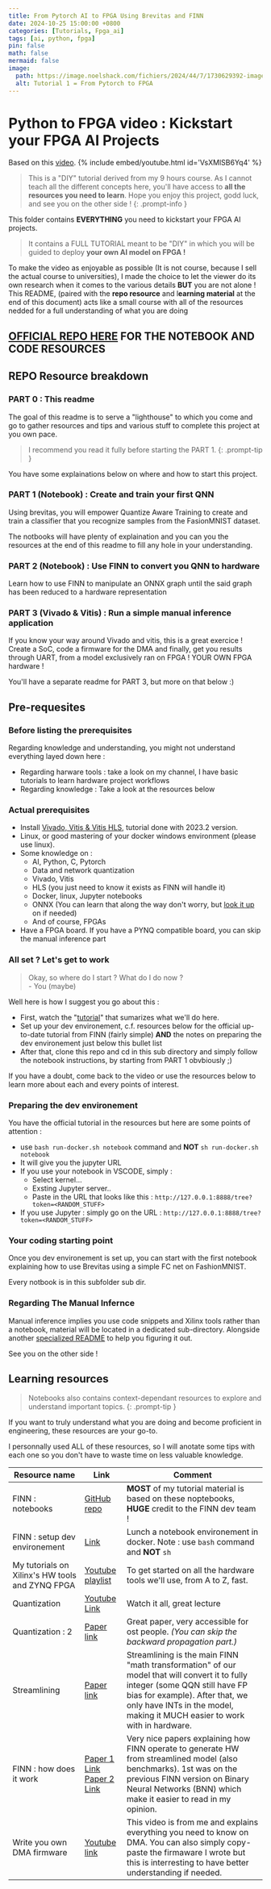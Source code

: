 ```yaml
---
title: From Pytorch AI to FPGA Using Brevitas and FINN
date: 2024-10-25 15:00:00 +0800
categories: [Tutorials, Fpga_ai]
tags: [ai, python, fpga]
pin: false
math: false
mermaid: false
image:
  path: https://image.noelshack.com/fichiers/2024/44/7/1730629392-image-py2-fpga-1l.jpg
  alt: Tutorial 1 = From Pytorch to FPGA
---
```


# Python to FPGA video : Kickstart your FPGA AI Projects

Based on this [video](https://www.youtube.com/watch?v=VsXMlSB6Yq4).
{% include embed/youtube.html id='VsXMlSB6Yq4' %}

> This is a "DIY" tutorial derived from my 9 hours course. As I cannot teach all the different concepts here, you'll have access to **all the resources you need to learn**. Hope you enjoy this project, godd luck, and see you on the other side !
{: .prompt-info }

This folder contains **EVERYTHING** you need to kickstart your FPGA AI projects.

> It contains a FULL TUTORIAL meant to be "DIY" in which you will be guided to deploy **your own AI model on FPGA !**

To make the video as enjoyable as possible (It is not course, because I sell the actual course to universities), I made the choice to let the viewer do its own research when it comes to the various details **BUT** you are not alone ! This README, (paired with the **repo resource** and l**earning material** at the end of this document) acts like a small course with all of the resources nedded for a full understanding of what you are doing

## [OFFICIAL REPO HERE](https://github.com/0BAB1/BRH_Tutorials/tree/main/8%20Python%20to%20FPGA) FOR THE NOTEBOOK AND CODE RESOURCES

## REPO Resource breakdown

### PART 0 : This readme

The goal of this readme is to serve a "lighthouse" to which you come and go to gather resources and tips and various stuff to complete this project at you own pace.

> I recommend you read it fully before starting the PART 1.
{: .prompt-tip }

You have some explainations below on where and how to start this project.

### PART 1 (Notebook) : Create and train your first QNN

Using brevitas, you will empower Quantize Aware Training to create and train a classifier that you recognize samples from the FasionMNIST dataset.

The notbooks will have plenty of explaination and you can you the resources at the end of this readme to fill any hole in your understanding.

### PART 2 (Notebook) : Use FINN to convert you QNN to hardware

Learn how to use FINN to manipulate an ONNX graph until the said graph has been reduced to a hardware representation

### PART 3 (Vivado & Vitis) : Run a simple manual inference application

If you know your way around Vivado and vitis, this is a great exercice ! Create a SoC, code a firmware for the DMA and finally, get you results through UART, from a model exclusively ran on FPGA ! YOUR OWN FPGA hardware !

You'll have a separate readme for PART 3, but more on that below :)

## Pre-requesites

### Before listing the prerequisites

Regarding knowledge and understanding, you might not understand everything layed down here :

- Regarding harware tools : take a look on my channel, I have basic tutorials to learn hardware project workflows
- Regarding knowledge : Take a look at the resources below

### Actual prerequisites

- Install [Vivado, Vitis & Vitis HLS](https://www.xilinx.com/support/download/index.html/content/xilinx/en/downloadNav/vivado-design-tools/2023-2.html), tutorial done with 2023.2 version.
- Linux, or good mastering of your docker windows environment (please use linux).
- Some knowledge on :
  - AI, Python, C, Pytorch
  - Data and network quantization
  - Vivado, Vitis
  - HLS (you just need to know it exists as FINN will handle it)
  - Docker, linux, Jupyter notebooks
  - ONNX (You can learn that along the way don't worry, but [look it up](https://fr.wikipedia.org/wiki/Open_Neural_Network_Exchange) on if needed)
  - And of course, FPGAs
- Have a FPGA board. If you have a PYNQ compatible board, you can skip the manual inference part

### All set ? Let's get to work

> Okay, so where do I start ? What do I do now ? <br> - You (maybe)

Well here is how I suggest you go about this :

- First, watch the "[tutorial](https://www.youtube.com/watch?v=VsXMlSB6Yq4)" that sumarizes what we'll do here.
- Set up your dev environement, c.f. resources below for the official up-to-date tutorial from FINN (fairly simple) **AND** the notes on preparing the dev environement just below this bullet list
- After that, clone this repo and cd in this sub directory and simply follow the notebook instructions, by starting from PART 1 obvbiously ;)

If you have a doubt, come back to the video or use the resources below to learn more about each and every points of interest.

### Preparing the dev environement

You have the official tutorial in the resources but here are some points of attention :

- use `bash run-docker.sh notebook` command and **NOT** `sh run-docker.sh notebook`
- It will give you the jupyter URL
- If you use your notebook in VSCODE, simply :
  - Select kernel...
  - Exsting Jupyter server..
  - Paste in the URL that looks like this : `http://127.0.0.1:8888/tree?token=<RANDOM_STUFF>`
- If you use Jupyter : simply go on the URL : `http://127.0.0.1:8888/tree?token=<RANDOM_STUFF>`

### Your coding starting point

Once you dev environement is set up, you can start with the first notebook explaining how to use Brevitas using a simple FC net on FashionMNIST.

Every notbook is in this subfolder sub dir.

### Regarding The Manual Infernce

Manual inference implies you use code snippets and Xilinx tools rather than a notebook, material will be located in a dedicated sub-directory. Alongside another [specialized README](https://0bab1.github.io/BRH/posts/FPGA_MANUAL_INFERENCE/) to help you figuring it out.

See you on the other side !

## Learning resources

> Notebooks also contains context-dependant resources to explore and understand important topics.
{: .prompt-tip }

If you want to truly understand what you are doing and become proficient in engineering, these resources are your go-to.

I personnally used ALL of these resources, so I will anotate some tips with each one so you don't have to waste time on less valuable knowledge.

| Resource name                                   | Link                                                                                                    | Comment                                                                                                                                                                                                                                       |
| ----------------------------------------------- | ------------------------------------------------------------------------------------------------------- | --------------------------------------------------------------------------------------------------------------------------------------------------------------------------------------------------------------------------------------------- |
| FINN : notebooks                                | [GitHub repo](https://github.com/Xilinx/finn/tree/main/notebooks)                                       | **MOST** of my tutorial material is based on these noptebooks, **HUGE** credit to the FINN dev team !                                                                                                                                         |
| FINN : setup dev environement                   | [Link](https://finn.readthedocs.io/en/latest/getting_started.html#running-finn-in-docker)               | Lunch a notebook environement in docker. Note : use `bash` command and **NOT** `sh`                                                                                                                                                           |
| My tutorials on Xilinx's HW tools and ZYNQ FPGA | [Youtube playlist](https://www.youtube.com/watch?v=DQHTSelupDs&list=PLCn4eX6oSgMbgI4WERry0XnHiVysNqtGc) | To get started on all the hardware tools we'll use, from A to Z, fast.                                                                                                                                                                        |
| Quantization                                    | [Youtube Link](https://www.youtube.com/watch?v=0VdNflU08yA)                                             | Watch it all, great lecture                                                                                                                                                                                                                   |
| Quantization : 2                                | [Paper link](https://arxiv.org/pdf/2106.08295)                                                          | Great paper, very accessible for ost people. _(You can skip the backward propagation part.)_                                                                                                                                                  |
| Streamlining                                    | [Paper link](https://arxiv.org/pdf/1709.04060)                                                          | Streamlining is the main FINN "math transformation" of our model that will convert it to fully integer (some QQN still have FP bias for example). After that, we only have INTs in the model, making it MUCH easier to work with in hardware. |
| FINN : how does it work                         | [Paper 1 Link](https://arxiv.org/pdf/1612.07119) <br> [Paper 2 Link](https://arxiv.org/pdf/1809.04570)  | Very nice papers explaining how FINN operate to generate HW from streamlined model (also benchmarks). 1st was on the previous FINN version on Binary Neural Networks (BNN) which make it easier to read in my opinion.                        |
| Write you own DMA firmware                      | [Youtube link](https://www.youtube.com/watch?v=aySO9jCKj9g)                                             | This video is from me and explains everything you need to know on DMA. You can also simply copy-paste the firmaware I wrote but this is interresting to have better understanding if needed.                                                  |
